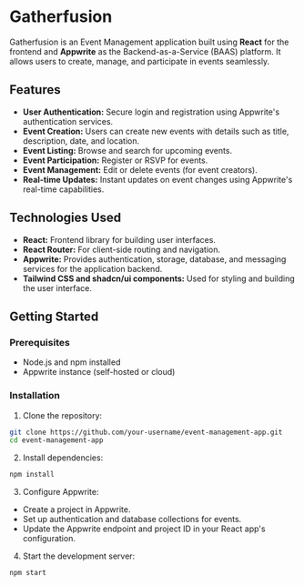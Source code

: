 # Gatherfusion 

Gatherfusion is an Event Management application built using **React** for the frontend and **Appwrite** as the Backend-as-a-Service (BAAS) platform. It allows users to create, manage, and participate in events seamlessly.

## Features

- **User Authentication:** Secure login and registration using Appwrite's authentication services.
- **Event Creation:** Users can create new events with details such as title, description, date, and location.
- **Event Listing:** Browse and search for upcoming events.
- **Event Participation:** Register or RSVP for events.
- **Event Management:** Edit or delete events (for event creators).
- **Real-time Updates:** Instant updates on event changes using Appwrite's real-time capabilities.

## Technologies Used

- **React:** Frontend library for building user interfaces.
- **React Router:** For client-side routing and navigation.
- **Appwrite:** Provides authentication, storage, database, and messaging services for the application backend.
- **Tailwind CSS and shadcn/ui components:** Used for styling and building the user interface.

## Getting Started

### Prerequisites

- Node.js and npm installed
- Appwrite instance (self-hosted or cloud)

### Installation

1. Clone the repository:
  ```bash
  git clone https://github.com/your-username/event-management-app.git
  cd event-management-app
  ```

2. Install dependencies:
  ```bash
  npm install
  ```

3. Configure Appwrite:
  - Create a project in Appwrite.
  - Set up authentication and database collections for events.
  - Update the Appwrite endpoint and project ID in your React app's configuration.

4. Start the development server:
  ```bash
  npm start
  ```

